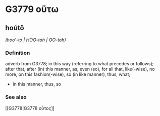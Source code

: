 # G3779 οὕτω

## hoútō

_(hoo'-to | HOO-toh | OO-toh)_

### Definition

adverb from G3778; in this way (referring to what precedes or follows); after that, after (in) this manner, as, even (so), for all that, like(-wise), no more, on this fashion(-wise), so (in like manner), thus, what; 

- in this manner, thus, so

### See also

[[G3778|G3778 οὗτος]]
